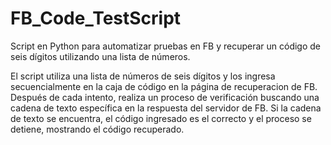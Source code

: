 # FB_Code_TestScript
Script en Python para automatizar pruebas en FB y recuperar un código de seis dígitos utilizando una lista de números.

El script utiliza una lista de números de seis dígitos y los ingresa secuencialmente en la caja de código en la página de recuperacion de FB.
Después de cada intento, realiza un proceso de verificación buscando una cadena de texto específica en la respuesta del servidor de FB. 
Si la cadena de texto se encuentra, el código ingresado es el correcto y el proceso se detiene, mostrando el código recuperado.
